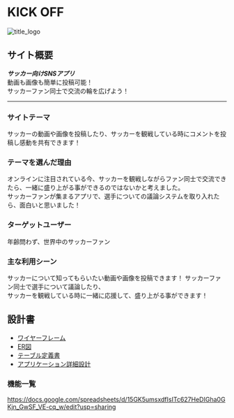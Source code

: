 # KICK OFF
![title_logo](https://user-images.githubusercontent.com/60803909/80861112-6333fd00-8ca7-11ea-839d-875696220a97.png)


## サイト概要
***サッカー向けSNSアプリ***  
動画も画像も簡単に投稿可能！  
サッカーファン同士で交流の輪を広げよう！
___
### サイトテーマ
サッカーの動画や画像を投稿したり、サッカーを観戦している時にコメントを投稿し感動を共有できます！

### テーマを選んだ理由
オンラインに注目されている今、サッカーを観戦しながらファン同士で交流できたら、一緒に盛り上がる事ができるのではないかと考えました。  
サッカーファンが集まるアプリで、選手についての議論システムを取り入れたら、面白いと思いました！

### ターゲットユーザー
年齢問わず、世界中のサッカーファン

### 主な利用シーン
サッカーについて知ってもらいたい動画や画像を投稿できます！
サッカーファン同士で選手について議論したり、  
サッカーを観戦している時に一緒に応援して、盛り上がる事ができます！

## 設計書
* [ワイヤーフレーム](https://drive.google.com/file/d/1aBQ29jCYAJe_NZ_mZ2mDVOe05G_1blOP/view?usp=sharing)
* [ER図](https://drive.google.com/file/d/1HVkDT3mMaUkkMYAXb5uy0N2CoeR4-4Hu/view?usp=sharing)
* [テーブル定義書](https://drive.google.com/file/d/1DikPTDEYlSs8mni5Slf6X9xOmMAiKotg/view?usp=sharing)
* [アプリケーション詳細設計](https://drive.google.com/file/d/1cBkrl9RQueWzjc7VC8aspkAeDqkX_6rY/view?usp=sharing)

### 機能一覧
<https://docs.google.com/spreadsheets/d/15GK5umsxdfIsITc627HeDIGha0GKjn_GwSF_VE-cq_w/edit?usp=sharing>
